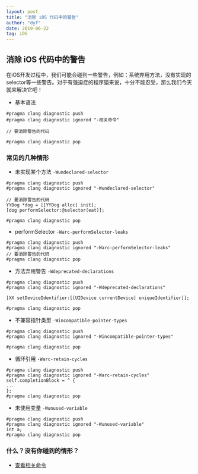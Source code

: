 ```yaml
---
layout: post
title: "消除 iOS 代码中的警告"
author: "dyf"
date: 2019-06-22
tag: iOS
---
```


## 消除 iOS 代码中的警告

在iOS开发过程中，我们可能会碰到一些警告，例如：系统弃用方法，没有实现的selector等一些警告。对于有强迫症的程序猿来说，十分不能忍受，那么我们今天就来解决它吧！

- 基本语法

```
#pragma clang diagnostic push
#pragma clang diagnostic ignored "-相关命令"

// 要消除警告的代码

#pragma clang diagnostic pop
```

### 常见的几种情形

- 未实现某个方法 `-Wundeclared-selector`

```
#pragma clang diagnostic push
#pragma clang diagnostic ignored "-Wundeclared-selector"

// 要消除警告的代码
YYDog *dog = [[YYDog alloc] init];
[dog performSelector:@selector(eat)];

#pragma clang diagnostic pop
```

- performSelector `-Warc-performSelector-leaks`

```
#pragma clang diagnostic push     
#pragma clang diagnostic ignored "-Warc-performSelector-leaks"     
// 要消除警告的代码
#pragma clang diagnostic pop 
```

- 方法弃用警告 `-Wdeprecated-declarations`

```
#pragma clang diagnostic push    
#pragma clang diagnostic ignored "-Wdeprecated-declarations"         

[XX setDeviceIdentifier:[[UIDevice currentDevice] uniqueIdentifier]];    

#pragma clang diagnostic pop  
```

- 不兼容指针类型 `-Wincompatible-pointer-types`

```
#pragma clang diagnostic push     
#pragma clang diagnostic ignored "-Wincompatible-pointer-types"     

#pragma clang diagnostic pop  
```

- 循环引用 `-Warc-retain-cycles`

```
#pragma clang diagnostic push    
#pragma clang diagnostic ignored "-Warc-retain-cycles"    
self.completionBlock = ^ {    
...    
};    
#pragma clang diagnostic pop
```

- 未使用变量 `-Wunused-variable`
```
#pragma clang diagnostic push     
#pragma clang diagnostic ignored "-Wunused-variable"     
int a;     
#pragma clang diagnostic pop 
```

### 什么？没有你碰到的情形？

- [查看相关命令](https://www.jianshu.com/p/b5b58cb5ee38)
